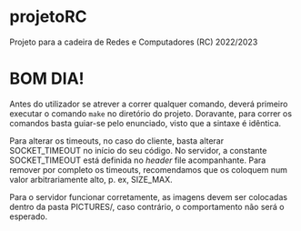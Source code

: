 # projetoRC
Projeto para a cadeira de Redes e Computadores (RC) 2022/2023

# BOM DIA!

Antes do utilizador se atrever a correr qualquer comando, deverá primeiro executar o comando `make` no diretório do projeto.
Doravante, para correr os comandos basta guiar-se pelo enunciado, visto que a sintaxe é idêntica.

Para alterar os timeouts, no caso do cliente, basta alterar SOCKET_TIMEOUT no início do seu código.
No servidor, a constante SOCKET_TIMEOUT está definida no *header* file acompanhante.
Para remover por completo os timeouts, recomendamos que os coloquem num valor arbitrariamente alto, p. ex, SIZE_MAX.

Para o servidor funcionar corretamente, as imagens devem ser colocadas dentro da pasta PICTURES/, caso contrário, o comportamento não será o esperado.
